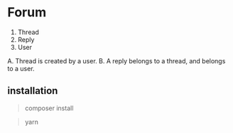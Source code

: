 # Forum

1. Thread
2. Reply
3. User

A. Thread is created by a user.
B. A reply belongs to a thread, and belongs to a user.

## installation

> composer install

> yarn
